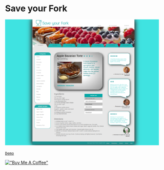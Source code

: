 # Save your Fork

[![fork](assets/saveyourfork.png)](https://hesbon-osoro.github.io/Save-your-Fork)

[`Demo`](https://hesbon-osoro.github.io/Save-your-Fork)

[!["Buy Me A Coffee"](https://www.buymeacoffee.com/assets/img/custom_images/orange_img.png)](https://www.buymeacoffee.com/wazimu)
